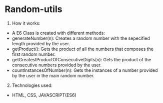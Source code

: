 # Random-utils

 1. How it works:
 
  - A E6 Class is created with different methods:
   - generateNumber(n): Creates a random number with the sepecified length provided by the user.
   - getProduct(): Gets the product of all the numbers that composes the first random number.
   - getGreatestProductOfConsecutiveDigits(n): Gets the product of the consecutive numbers provided by the user.
   - countInstancesOfNumber(n): Gets the instances of a number provided by the user in the main random number.
   
 2. Technologies used:
 
  - HTML, CSS, JAVASCRIPT(ES6)
